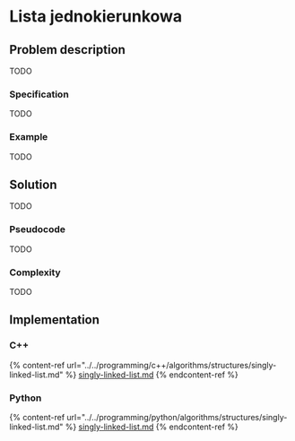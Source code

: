 # Lista jednokierunkowa

## Problem description

TODO

### Specification

TODO

### Example

TODO

## Solution

TODO

### Pseudocode

TODO

### Complexity

TODO

## Implementation

### C++

{% content-ref url="../../programming/c++/algorithms/structures/singly-linked-list.md" %}
[singly-linked-list.md](../../programming/c++/algorithms/structures/singly-linked-list.md)
{% endcontent-ref %}

### Python

{% content-ref url="../../programming/python/algorithms/structures/singly-linked-list.md" %}
[singly-linked-list.md](../../programming/python/algorithms/structures/singly-linked-list.md)
{% endcontent-ref %}
